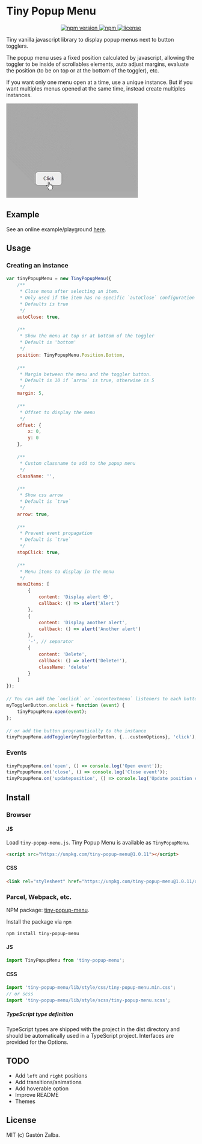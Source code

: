 # Tiny Popup Menu
<p align="center">
    <a href="https://www.npmjs.com/package/tiny-popup-menu">
        <img src="https://img.shields.io/npm/v/tiny-popup-menu.svg" alt="npm version">
    </a>
    <a href="https://img.shields.io/npm/dm/tiny-popup-menu">
        <img alt="npm" src="https://img.shields.io/npm/dm/tiny-popup-menu">
    </a>
    <a href="https://github.com/gastonzalba/tiny-popup-menu/blob/master/LICENSE">
        <img src="https://img.shields.io/npm/l/tiny-popup-menu.svg" alt="license">
    </a>
</p>

Tiny vanilla javascript library to display popup menus next to button togglers.

The popup menu uses a fixed position calculated by javascript, allowing the toggler to be inside of scrollables elements, auto adjust margins, evaluate the position (to be on top or at the bottom of the toggler), etc.

If you want only one menu open at a time, use a unique instance. But if you want multiples menus opened at the same time, instead create multiples instances.

<img src="screenshots/example.gif" alt="Example">

## Example
See an online example/playground [here](https://raw.githack.com/GastonZalba/tiny-popup-menu/v1.0.11/examples/basic.html).

## Usage
### Creating an instance

```js
var tinyPopupMenu = new TinyPopupMenu({
    /**
     * Close menu after selecting an item.
     * Only used if the item has no specific `autoClose` configuration
     * Defaults is true
     */
    autoClose: true,

    /**
     * Show the menu at top or at bottom of the toggler
     * Default is 'bottom'
     */
    position: TinyPopupMenu.Position.Bottom,

    /**
     * Margin between the menu and the toggler button.
     * Default is 10 if `arrow` is true, otherwise is 5
     */
    margin: 5,
    
    /**
     * Offset to display the menu
     */
    offset: {
        x: 0,
        y: 0
    },

    /**
     * Custom classname to add to the popup menu
     */
    className: '',

    /**
     * Show css arrow
     * Default is `true`
     */
    arrow: true,

    /**
     * Prevent event propagation
     * Default is `true`
     */
    stopClick: true,

    /**
     * Menu items to display in the menu
     */
    menuItems: [
        {
            content: 'Display alert 😎',
            callback: () => alert('Alert')
        },
        {
            content: 'Display another alert',
            callback: () => alert('Another alert')
        },
        '-', // separator
        {
            content: 'Delete',
            callback: () => alert('Delete!'),
            className: 'delete'
        }
    ]
});

// You can add the `onclick` or `oncontextmenu` listeners to each button and trigger the `open` method to it
myTogglerButton.onclick = function (event) {
    tinyPopupMenu.open(event);
};

// or add the button programatically to the instance
tinyPopupMenu.addToggler(myTogglerButton, {...customOptions}, 'click');
```

### Events
```js
tinyPopupMenu.on('open', () => console.log('Open event'));
tinyPopupMenu.on('close', () => console.log('Close event'));
tinyPopupMenu.on('updateposition', () => console.log('Update position event'));
```


## Install

### Browser

#### JS

Load `tiny-popup-menu.js`. Tiny Popup Menu is available as `TinyPopupMenu`.

```HTML
<script src="https://unpkg.com/tiny-popup-menu@1.0.11"></script>
```

#### CSS

```HTML
<link rel="stylesheet" href="https://unpkg.com/tiny-popup-menu@1.0.11/dist/css/tiny-popup-menu.min.css" />
```

### Parcel, Webpack, etc.

NPM package: [tiny-popup-menu](https://www.npmjs.com/package/tiny-popup-menu).

Install the package via `npm`

    npm install tiny-popup-menu

#### JS

```js
import TinyPopupMenu from 'tiny-popup-menu';
```

#### CSS

```js
import 'tiny-popup-menu/lib/style/css/tiny-popup-menu.min.css';
// or scss
import 'tiny-popup-menu/lib/style/scss/tiny-popup-menu.scss';
```

##### TypeScript type definition

TypeScript types are shipped with the project in the dist directory and should be automatically used in a TypeScript project. Interfaces are provided for the Options.


## TODO
- Add `left` and `right` positions
- Add transitions/animations
- Add hoverable option
- Improve README
- Themes

## License

MIT (c) Gastón Zalba.
